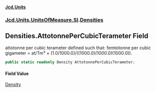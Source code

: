#### [Jcd.Units](index.md 'index')
### [Jcd.Units.UnitsOfMeasure.SI](Jcd.Units.UnitsOfMeasure.SI.md 'Jcd.Units.UnitsOfMeasure.SI').[Densities](Densities.md 'Jcd.Units.UnitsOfMeasure.SI.Densities')

## Densities.AttotonnePerCubicTerameter Field

attotonne per cubic terameter defined such that: femtotonne per cubic gigameter = at/Tm³ ×
(1.0/1000.0)/((1000.0)*(1000.0)*(1000.0)).

```csharp
public static readonly Density AttotonnePerCubicTerameter;
```

#### Field Value
[Density](Density.md 'Jcd.Units.UnitTypes.Density')